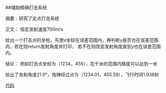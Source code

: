 ##辅助精确打击系统

摘要：研究了定点打击系统

正文：
恒定发射速度700m/s

给出一个打击点的坐标，先使x坐标在误差范围内，再判断y是否也在误差范围内，若在则return发射角度并打印，
若不在则改变发射角度直到y也在误差范围内。

结论：
例如打击点坐标为（1234，455），在千米的范围内精度可以达到一米

给出了发射角度21.0°，炮弹经过点为（1234.01，455.59），飞行时间1.938秒

[代码](https://github.com/chenghuang2016/computationalphysics_N2013301020125/blob/master/%E7%AC%AC%E5%85%AD%E6%AC%A1%E4%BD%9C%E4%B8%9A/Precisionsystem.py)
